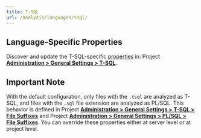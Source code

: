 ```yaml
---
title: T-SQL
url: /analysis/languages/tsql/
---
```


<!-- static -->
<!-- update_center:tsql -->
<!-- /static -->


## Language-Specific Properties

Discover and update the T-SQL-specific [properties](/analysis/analysis-parameters/) in:  <!-- sonarcloud -->Project <!-- /sonarcloud -->**[Administration > General Settings > T-SQL](/#sonarqube-admin#/admin/settings?category=t-sql)**.

## Important Note
With the default configuration, only files with the `.tsql` are analyzed as T-SQL, and files with the `.sql` file extension are analyzed as PL/SQL. This behavior is defined in <!-- sonarcloud -->Project <!-- /sonarcloud -->**[Administration > General Settings > T-SQL > File Suffixes](/#sonarqube-admin#/admin/settings?category=t-sql)** and <!-- sonarcloud -->Project <!-- /sonarcloud -->**[Administration > General Settings > PL/SQL > File Suffixes](/#sonarqube-admin#/admin/settings?category=pl%2Fsql)**. You can override these properties <!-- sonarqube -->either at server level or<!-- /sonarqube --> at project level.

